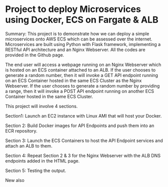 # Project to deploy Microservices using Docker, ECS on Fargate & ALB
Summary: 
This project is to demonstrate how we can deploy a simple microservices onto AWS ECS which can be assessed over the internet. Microservices are built using Python with Flask framework, implementing a RESTful API architecture and an Nginx Webserver. All the codes are provided in the Github page. 

The end user will access a webpage running on an Nginx Webserver which is hosted on an ECS container attached to an ALB. If the user chooses to generate a random number, then it will invoke a GET API endpoint running on an ECS Container hosted in the same ECS Cluster as the Nginx Webserver. If the user chooses to generate a random number by providing a range, then it will invoke a POST API endpoint running on another ECS Container hosted in the same ECS Cluster.  
 
This project will involve 4 sections. 

Section1: Launch an EC2 instance with Linux AMI that will host your Docker.

Section 2: Build Docker images for API Endpoints and push them into an ECR repository.

Section 3: Launch the ECS Containers to host the API Endpoint services and attach an ALB to them.

Section 4: Repeat Section 2 & 3 for the Nginx Webserver with the ALB DNS endpoints added in the HTML page. 

Section 5: Testing the output. 

New
also
